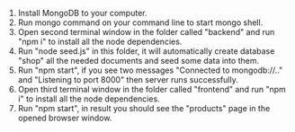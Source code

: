 1. Install MongoDB to your computer.
2. Run mongo command on your command line to start mongo shell.
3. Open second terminal window in the folder called "backend" and run "npm i" to install all the node dependencies.
4. Run "node seed.js" in this folder, it will automatically create database "shop" all the needed documents and seed some data into them.
5. Run "npm start", if you see two messages "Connected to mongodb://.." and "Listening to port 8000" then server runs successfully.
6. Open third terminal window in the folder called "frontend" and run "npm i" to install all the node dependencies. 
7. Run "npm start", in result you should see the "products" page in the opened browser window.
